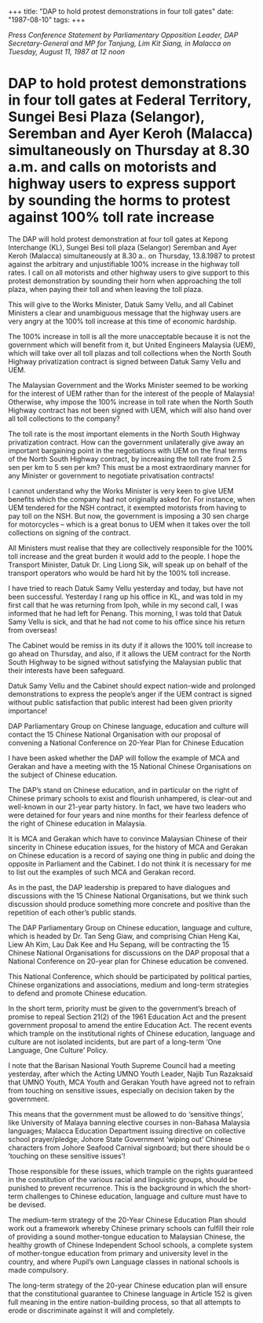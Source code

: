 +++ 
title: "DAP to hold protest demonstrations in four toll gates"
date: "1987-08-10"
tags:
+++

_Press Conference Statement by Parliamentary Opposition Leader, DAP Secretary-General and MP for Tanjung, Lim Kit Siang, in Malacca on Tuesday, August 11, 1987 at 12 noon_

# DAP to hold protest demonstrations in four toll gates at Federal Territory, Sungei Besi Plaza (Selangor), Seremban and Ayer Keroh (Malacca) simultaneously on Thursday at 8.30 a.m. and calls on motorists and highway users to express support by sounding the horms to protest against 100% toll rate increase

The DAP will hold protest demonstration at four toll gates at Kepong Interchange (KL), Sungei Besi toll plaza (Selangor) Seremban and Ayer Keroh (Malacca) simultaneously at 8.30 a.. on Thursday, 13.8.1987 to protest against the arbitrary and unjustifiable 100% increase in the highway toll rates. I call on all motorists and other highway users to give support to this protest demonstration by sounding their horn when approaching the toll plaza, when paying their toll and when leaving the toll plaza.</u>

This will give to the Works Minister, Datuk Samy Vellu, and all Cabinet Ministers a clear and unambiguous message that the highway users are very angry at the 100% toll increase at this time of economic hardship.

The 100% increase in toll is all the more unacceptable because it is not the government which will benefit from it, but United Engineers Malaysia (UEM), which will take over all toll plazas and toll collections when the North South Highway privatization contract is signed between Datuk Samy Vellu and UEM.

The Malaysian Government and the Works Minister seemed to be working for the interest of UEM rather than for the interest of the people of Malaysia! Otherwise, why impose the 100% increase in toll rate when the North South Highway contract has not been signed with UEM, which will also hand over all toll collections to the company?

The toll rate is the most important elements in the North South Highway privatization contract. How can the government unilaterally give away an important bargaining point in the negotiations with UEM on the final terms of the North South Highway contract, by increasing the toll rate from 2.5 sen per km to 5 sen per km? This must be a most extraordinary manner for any Minister or government to negotiate privatisation contracts!

I cannot understand why the Works Minister is very keen to give UEM benefits which the company had not originally asked for. For instance, when UEM tendered for the NSH contract, it exempted motorists from having to pay toll on the NSH. But now, the government is imposing a 30 sen charge for motorcycles – which is a great bonus to UEM when it takes over the toll collections on signing of the contract.

All Ministers must realise that they are collectively responsible for the 100% toll increase and the great burden it would add to the people. I hope the Transport Minister, Datuk Dr. Ling Liong Sik, will speak up on behalf of the transport operators who would be hard hit by the 100% toll increase.

I have tried to reach Datuk Samy Vellu yesterday and today, but have not been successful. Yesterday I rang up his office in KL, and was told in my first call that he was returning from Ipoh, while in my second call, I was informed that he had left for Penang. This morning, I was told that Datuk Samy Vellu is sick, and that he had not come to his office since his return from overseas!

The Cabinet would be remiss in its duty if it allows the 100% toll increase to go ahead on Thursday, and also, if it allows the UEM contract for the North South Highway to be signed without satisfying the Malaysian public that their interests have been safeguard.

Datuk Samy Vellu and the Cabinet should expect nation-wide and prolonged demonstrations to express the people’s anger if the UEM contract is signed without public satisfaction that public interest had been given priority importance!

DAP Parliamentary Group on Chinese language, education and culture will contact the 15 Chinese National Organisation with our proposal of convening a National Conference on 20-Year Plan for Chinese Education

I have been asked whether the DAP will follow the example of MCA and Gerakan and have a meeting with the 15 National Chinese Organisations on the subject of Chinese education.

The DAP’s stand on Chinese education, and in particular on the right of Chinese primary schools to exist and flourish unhampered, is clear-out and well-known in our 21-year party history. In fact, we have two leaders who were detained for four years and nine months for their fearless defence of the right of Chinese education in Malaysia.

It is MCA and Gerakan which have to convince Malaysian Chinese of their sincerity in Chinese education issues, for the history of MCA and Gerakan on Chinese education is a record of saying one thing in public and doing the opposite in Parliament and the Cabinet. I do not think it is necessary for me to list out the examples of such MCA and Gerakan record.

As in the past, the DAP leadership is prepared to have dialogues and discussions with the 15 Chinese National Organisations, but we think such discussion should produce something more concrete and positive than the repetition of each other’s public stands.

The DAP Parliamentary Group on Chinese education, language and culture, which is headed by Dr. Tan Seng Giaw, and comprising Chian Heng Kai, Liew Ah Kim, Lau Dak Kee and Hu Sepang, will be contracting the 15 Chinese National Organisations for discussions on the DAP proposal that a National Conference on 20-year plan for Chinese education be convened. 

This National Conference, which should be participated by political parties, Chinese organizations and associations, medium and long-term strategies to defend and promote Chinese education.

In the short term, priority must be given to the government’s breach of promise to repeal Section 21(2) of the 1961 Education Act and the present government proposal to amend the entire Education Act. The recent events which trample on the institutional rights of Chinese education, language and culture are not isolated incidents, but are part of a long-term ‘One Language, One Culture’ Policy.

I note that the Barisan Nasional Youth Supreme Council had a meeting yesterday, after which the Acting UMNO Youth Leader, Najib Tun Razaksaid that UMNO Youth, MCA Youth and Gerakan Youth have agreed not to refrain from touching on sensitive issues, especially on decision taken by the government.

This means that the government must be allowed to do ‘sensitive things’, like University of Malaya banning elective courses in non-Bahasa Malaysia languages; Malacca Education Department issuing directive on collective school prayer/pledge; Johore State Government ‘wiping out’ Chinese characters from Johore Seafood Carnival signboard; but there should be o ‘touching on these sensitive issues’!

Those responsible for these issues, which trample on the rights guaranteed in the constitution of the various racial and linguistic groups, should be punished to prevent recurrence. This is the background in which the short-term challenges to Chinese education, language and culture must have to be devised.

The medium-term strategy of the 20-Year Chinese Education Plan should work out a framework whereby Chinese primary schools can fulfill their role of providing a sound mother-tongue education to Malaysian Chinese, the healthy growth of Chinese Independent School schools, a complete system of mother-tongue education from primary and university level in the country, and where Pupil’s own Language classes in national schools is made compulsory.

The long-term strategy of the 20-year Chinese education plan will ensure that the constitutional guarantee to Chinese language in Article 152 is given full meaning in the entire nation-building process, so that all attempts to erode or discriminate against it will and completely.
 
